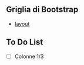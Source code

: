 ## Griglia di Bootstrap

- [layout](https://getbootstrap.com/docs/4.6/layout/overview/)

## To Do List

- [ ] Colonne 1/3
